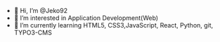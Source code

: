 - 👋 Hi, I’m @Jeko92
- 👀 I’m interested in Application Development(Web)
- 🌱 I’m currently learning HTML5, CSS3,JavaScript, React, Python, git, TYPO3-CMS


<!---
Jeko92/Jeko92 is a ✨ special ✨ repository because its `README.md` (this file) appears on your GitHub profile.
You can click the Preview link to take a look at your changes.
--->
